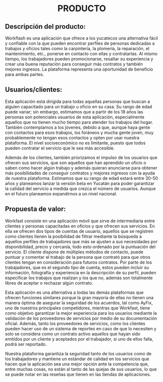 ﻿<center><h1>PRODUCTO</h1></center>

## Descripción del producto:


Workflash es una aplicación que ofrece a los yucatecos una alternativa fácil y confiable con la que pueden encontrar perfiles de personas dedicadas a trabajos y oficios tales como la carpintería, la plomería, la reparación, el mantenimiento, etc., ponerse en contacto con ellas y contratarlas. Al mismo tiempo, los trabajadores pueden promocionarse, resaltar su experiencia y crear una buena reputación para conseguir más contratos y también mejores ingresos.
La plataforma representa una oportunidad de beneficio para ambas partes.

## Usuarios/clientes:
Esta aplicación está dirigida para todas aquellas personas que buscan a alguien capacitado para un trabajo u oficio en su casa. Su rango de edad puede variar; sin embargo, estimamos que a partir de los 18 años las personas son potenciales usuarios de esta aplicación, especialmente aquellos que no tienen mucho tiempo para atender los trabajos del hogar. También contemplamos a los jóvenes, debido a que, aunque haya gente con contactos para esos trabajos, los foráneos y mucha gente joven, muy probablemente no tengan esos contactos y opten por usar nuestra plataforma. El nivel socioeconómico no es limitante, puesto que todos pueden contratar el servicio que le sea más accesible.

Además de los clientes, también priorizamos el impulso de los usuarios que ofrecen sus servicios, que son aquellos que han aprendido un oficio o saben como hacer algún trabajo y además  quieran anunciarse para obtener más posibilidades de conseguir contratos y mejores ingresos con la ayuda de nuestra plataforma. Estimamos que su rango de edad estará entre 30-50 años y planeamos lanzar la versión beta en Yucatán para poder garantizar la calidad del servicio a medida que crezca el número de usuarios. Aunque en el futuro planeamos expandirnos a un nivel nacional.


## Propuesta de valor:
Workfast consiste en una aplicación móvil que sirve de intermediaria entre clientes y personas capacitadas en oficios y que ofrecen sus servicios. En ella se ofrecen dos tipos de cuentas de usuario, aquellos que se registren como clientes tienen la posibilidad de filtrar mediante la búsqueda a aquellos perfiles de trabajadores que más se ajusten a sus necesidades por disponibilidad, precio y cercanía, todo esto ordenado por la puntuación del servicio. El cliente dispone de múltiples métodos de contacto, puede puntuar y comentar el trabajo de la persona que contrató para que otros clientes tengan en consideración para futuros contratos. Por parte de los trabajadores, que es el segundo tipo de cuenta, estos pueden incluir su información, fotografía y experiencia en la descripción de su perfil, pueden especificar los trabajos que realizan y los que no, además son totalmente libres de aceptar o rechazar algún contrato.

Esta aplicación es una alternativa a todas las demás plataformas que ofrecen funciones similares porque la gran mayoría de ellas no tienen una manera óptima de asegurar la seguridad de los acuerdos, tal como AyFix, uno de nuestros principales competidores, mientras que Workfast, tiene como objetivo garantizar la mejor experiencia para los usuarios mediante la validación de los proveedores de servicios por medio de su documentación oficial. Además, tanto los proveedores de servicios, como los clientes pueden hacer uso de un sistema de reportes en caso de que lo necesiten y solo se considera como un contrato activo aquellos que hayan sido emitidos por un cliente y aceptados por el trabajador, si uno de ellos falla, podrá ser reportado.

Nuestra plataforma garantiza la seguridad tanto de los usuarios como de los trabajadores y mantiene un estándar de calidad en los servicios que hacen que la aplicación sea una mejor opción ante la competencia que, entre muchas cosas, no están al tanto de las quejas de sus usuarios, lo que se puede notar en las reseñas que tienen en las tiendas de aplicaciones.
<!--stackedit_data:
eyJoaXN0b3J5IjpbMTIzNjg2NzEyOCw1NDcyNjM4MDgsLTE5ND
k4OTM1MTgsLTU3MjQwMjY1Nl19
-->